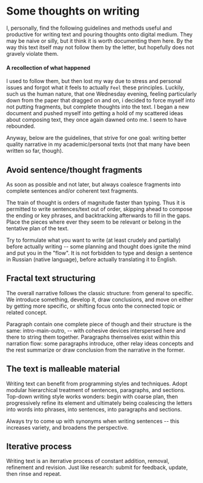 # Some thoughts on writing

I, personally, find the following guidelines and methods useful and productive for
writing text and pouring thoughts onto digital medium. They may be naive or silly,
but it think it is worth documenting them here. By the way this text itself may not
follow them by the letter, but hopefully does not gravely violate them.


#### A recollection of what happened

I used to follow them, but then lost my way due to stress and personal issues and
forgot what it feels to actually `Feel` these principles. Luckily, such us the human
nature, that one Wednesday evening, feeling particularly down from the paper that
dragged on and on, i decided to force myself into not putting fragments, but complete
thoughts into the text. I began a new document and pushed myself into getting a hold
of my scattered ideas about composing text, they once again dawned onto me. I seem to
have rebounded.

Anyway, below are the guidelines, that strive for one goal: writing better quality
narrative in my academic/personal texts (not that many have been written so far, though).


## Avoid sentence/thought fragments

As soon as possible and not later, but always coalesce fragments into complete sentences
and/or coherent text fragments.

The train of thought is orders of magnitude faster than typing. Thus it is permitted
to write sentences/text out of order, skipping ahead to compose the ending or key phrases,
and backtracking afterwards to fill in the gaps. Place the pieces where ever they seem
to be relevant or belong in the tentative plan of the text.

Try to formulate what you want to write (at least crudely and partially) before actually
writing -- some planning and thought does ignite the mind and put you in the "flow".
It is not forbidden to type and design a sentence in Russian (native language), before
actually translating it to English.


## Fractal text structuring

The overall narrative follows the classic structure: from general to specific. We introduce
something, develop it, draw conclusions, and move on either by getting more specific, or
shifting focus onto the connected topic or related concept.

Paragraph contain one complete piece of though and their structure is the same: intro-main-outro,
-- with cohesive devices interspersed here and there to string them together. Paragraphs
themselves exist within this narration flow: some paragraphs introduce, other relay ideas
concepts and the rest summarize or draw conclusion from the narrative in the former.


## The text is malleable material

Writing text can benefit from programming styles and techniques. Adopt modular hierarchical
treatment of sentences, paragraphs, and sections. Top-down writing style works wonders: begin
with coarse plan, then progressively refine its element and ultimately being coalescing the
letters into words into phrases, into sentences, into paragraphs and sections.

Always try to come up with synonyms when writing sentences -- this increases variety,
and broadens the perspective.


## Iterative process

Writing text is an iterrative process of constant addition, removal, refinement and
revision. Just like research: submit for feedback, update, then rinse and repeat.
